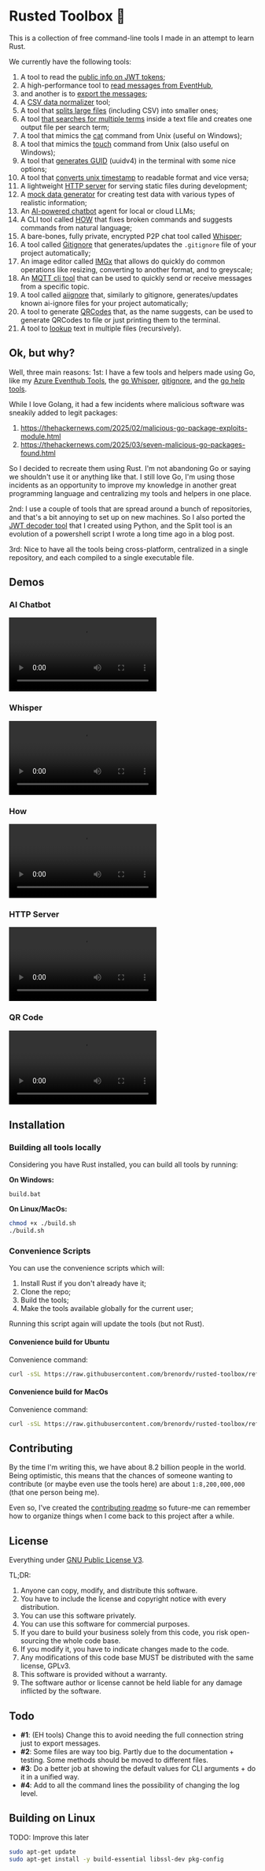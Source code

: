 # Rusted Toolbox 🦀
This is a collection of free command-line tools I made in an attempt to learn Rust.

We currently have the following tools:
1. A tool to read the [public info on JWT tokens](crates/tool-jwt/readme.md);
2. A high-performance tool to [read messages from EventHub](crates/tool-eventhub-read/readme.md), 
3. and another is to [export the messages](crates/tool-eventhub-export/readme.md);
4. A [CSV data normalizer](crates/tool-csvn/readme.md) tool;
5. A tool that [splits large files](crates/tool-split/readme.md) (including CSV) into smaller ones;
6. A tool [that searches for multiple terms](crates/tool-get-lines/readme.md) inside a text file and creates one output file per search term;
7. A tool that mimics the [cat](crates/tool-cat/readme.md) command from Unix (useful on Windows);
8. A tool that mimics the [touch](crates/tool-touch/readme.md) command from Unix (also useful on Windows);
9. A tool that [generates GUID](crates/tool-guid/readme.md) (uuidv4) in the terminal with some nice options;
10. A tool that [converts unix timestamp](crates/tool-timestamp/readme.md) to readable format and vice versa;
11. A lightweight [HTTP server](crates/tool-http-server/readme.md) for serving static files during development;
12. A [mock data generator](crates/tool-mock/readme.md) for creating test data with various types of realistic information;
13. An [AI-powered chatbot](crates/ai-tool-chatbot/readme.md) agent for local or cloud LLMs;
14. A CLI tool called [HOW](crates/ai-tool-how/readme.md) that fixes broken commands and suggests commands from natural language;
15. A bare-bones, fully private, encrypted P2P chat tool called [Whisper](crates/tool-whisper/readme.md); 
16. A tool called [Gitignore](crates/tool-gitignore/readme.md) that generates/updates the `.gitignore` file of your project automatically; 
17. An image editor called [IMGx](crates/tool-image/readme.md) that allows do quickly do common operations like resizing, converting to another format, and to greyscale;
18. An [MQTT cli tool](crates/tool-mqtt/readme.md) that can be used to quickly send or receive messages from a specific topic.
19. A tool called [aiignore](crates/tool-aiignore/readme.md) that, similarly to gitignore, generates/updates known ai-ignore files for your project automatically;
20. A tool to generate [QRCodes](crates/tool-qrcode/readme.md) that, as the name suggests, can be used to generate QRCodes to file or just printing them to the terminal.
21. A tool to [lookup](crates/tool-lookup/readme.md) text in multiple files (recursively).

## Ok, but why?
Well, three main reasons:
1st: I have a few tools and helpers made using Go, like my [Azure Eventhub Tools](https://github.com/brenordv/azure-eventhub-tools),
the [go Whisper](https://github.com/brenordv/go-whisper), [gitignore](https://github.com/brenordv/gitignore), and the [go help tools](https://github.com/brenordv/go-help).

While I love Golang, it had a few incidents where malicious software was sneakily added to legit packages:
1. https://thehackernews.com/2025/02/malicious-go-package-exploits-module.html
2. https://thehackernews.com/2025/03/seven-malicious-go-packages-found.html

So I decided to recreate them using Rust. I'm not abandoning Go or saying we shouldn't use it or anything like that. 
I still love Go, I'm using those incidents as an opportunity to improve my knowledge in another great programming 
language and centralizing my tools and helpers in one place.

2nd: I use a couple of tools that are spread around a bunch of repositories, and that's a bit annoying to set up on new
machines. So I also ported the [JWT decoder tool](https://github.com/brenordv/python-snippets/tree/master/jwt_decoder_cli) 
that I created using Python, and the Split tool is an evolution of a powershell script I wrote a long time ago in a blog
post.

3rd: Nice to have all the tools being cross-platform, centralized in a single repository, and each compiled to a single
executable file.

## Demos
### AI Chatbot
![AI Chatbot Demo](https://github.com/brenordv/rusted-toolbox/raw/refs/heads/master/.demos/ai-chat-bot-demo-0001.mp4)

### Whisper
![Whisper Demo](https://github.com/brenordv/rusted-toolbox/raw/refs/heads/master/.demos/whisper-demo-0001.mp4)

### How
![How Demo](https://github.com/brenordv/rusted-toolbox/raw/refs/heads/master/.demos/how-demo-0001.mp4)

### HTTP Server
![HTTP Server Demo](https://github.com/brenordv/rusted-toolbox/raw/refs/heads/master/.demos/http-server-demo-0001.mp4)

### QR Code
![QR Code Demo](https://github.com/brenordv/rusted-toolbox/raw/refs/heads/master/.demos/qrcode-demo-0001.mp4)

## Installation
### Building all tools locally
Considering you have Rust installed, you can build all tools by running:

**On Windows:**
```terminal
build.bat
```

**On Linux/MacOs:**
```bash
chmod +x ./build.sh
./build.sh
```
### Convenience Scripts
You can use the convenience scripts which will:
1. Install Rust if you don't already have it;
2. Clone the repo;
3. Build the tools;
4. Make the tools available globally for the current user;

Running this script again will update the tools (but not Rust).

#### Convenience build for Ubuntu
Convenience command:
```bash
curl -sSL https://raw.githubusercontent.com/brenordv/rusted-toolbox/refs/heads/master/convenience-build-ubuntu.sh | bash
```

#### Convenience build for MacOs
Convenience command:
```bash
curl -sSL https://raw.githubusercontent.com/brenordv/rusted-toolbox/refs/heads/master/convenience-build-macos.sh | bash
```

## Contributing
By the time I'm writing this, we have about 8.2 billion people in the world. Being optimistic, this means that the 
chances of someone wanting to contribute (or maybe even use the tools here) are about `1:8,200,000,000` (that one 
person being me).

Even so, I've created the [contributing readme](CONTRIBUTING.md) so future-me can remember how to organize things
when I come back to this project after a while. 

## License
Everything under [GNU Public License V3](LICENSE.md). 

TL;DR:
1. Anyone can copy, modify, and distribute this software.
2. You have to include the license and copyright notice with every distribution.
3. You can use this software privately.
4. You can use this software for commercial purposes.
5. If you dare to build your business solely from this code, you risk open-sourcing the whole code base.
6. If you modify it, you have to indicate changes made to the code.
7. Any modifications of this code base MUST be distributed with the same license, GPLv3.
8. This software is provided without a warranty.
9. The software author or license cannot be held liable for any damage inflicted by the software.

## Todo
- **#1**: (EH tools) Change this to avoid needing the full connection string just to export messages.
- **#2**: Some files are way too big. Partly due to the documentation + testing. Some methods should be moved to different files.
- **#3**: Do a better job at showing the default values for CLI arguments + do it in a unified way.
- **#4**: Add to all the command lines the possibility of changing the log level.

## Building on Linux
TODO: Improve this later
```bash
sudo apt-get update
sudo apt-get install -y build-essential libssl-dev pkg-config
```
